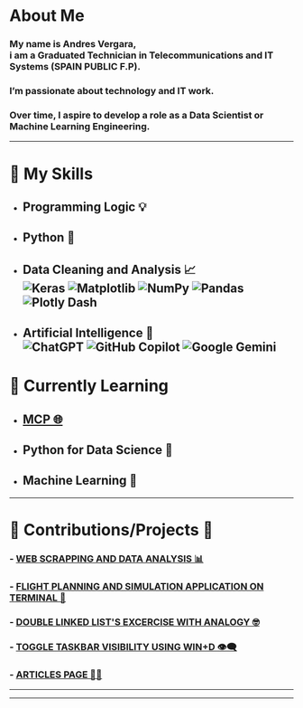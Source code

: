 # About Me

### My name is Andres Vergara, </br> i am a Graduated Technician in Telecommunications and IT Systems (SPAIN PUBLIC F.P).  
### I’m passionate about technology and IT work.  
### Over time, I aspire to develop a role as a Data Scientist or Machine Learning Engineering.

---

# 🚀 My Skills 
- ## Programming Logic 💡
- ## Python 🐍

- ## Data Cleaning and Analysis 📈</br>![Keras](https://img.shields.io/badge/Keras-%23D00000.svg?style=for-the-badge&logo=Keras&logoColor=white) ![Matplotlib](https://img.shields.io/badge/Matplotlib-%23ffffff.svg?style=for-the-badge&logo=Matplotlib&logoColor=black) ![NumPy](https://img.shields.io/badge/numpy-%23013243.svg?style=for-the-badge&logo=numpy&logoColor=white) ![Pandas](https://img.shields.io/badge/pandas-%23150458.svg?style=for-the-badge&logo=pandas&logoColor=white) ![Plotly Dash](https://img.shields.io/badge/plotly-3F4F75.svg?style=for-the-badge&logo=plotly&logoColor=white)

- ##  Artificial Intelligence 🧠</br>![ChatGPT](https://img.shields.io/badge/chatGPT-74aa9c?style=for-the-badge&logo=openai&logoColor=white) ![GitHub Copilot](https://img.shields.io/badge/github_copilot-8957E5?style=for-the-badge&logo=github-copilot&logoColor=white) ![Google Gemini](https://img.shields.io/badge/google%20gemini-8E75B2?style=for-the-badge&logo=google%20gemini&logoColor=white)

# 🌱 Currently Learning
- ## [MCP 🌐](https://github.com/cyanheads/git-mcp-server)
- ## Python for Data Science 🧪
- ## Machine Learning 🤖


---

# 💼 Contributions/Projects 🐙  

### - **[WEB SCRAPPING AND DATA ANALYSIS 📊](https://github.com/anverpy/scraping-and-data-analysis)**  
### - **[FLIGHT PLANNING AND SIMULATION APPLICATION ON TERMINAL 🛫](https://github.com/anverpy/mission-planner)**  
### - **[DOUBLE LINKED LIST'S EXCERCISE WITH ANALOGY 🤓](https://github.com/anverpy/double-ll-creating-analogy)**  
### - **[TOGGLE TASKBAR VISIBILITY USING WIN+D 👁️‍🗨️](https://github.com/anverpy/toggle-taskbar)**  
### - **[ARTICLES PAGE ✍🏽](https://github.com/anverpy/articles)**


---
---


